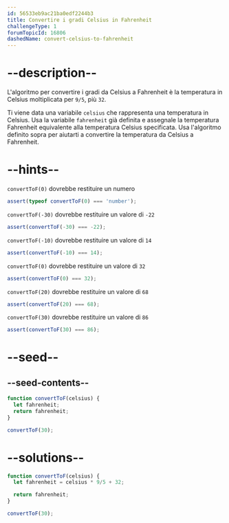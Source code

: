 ```yaml
---
id: 56533eb9ac21ba0edf2244b3
title: Convertire i gradi Celsius in Fahrenheit
challengeType: 1
forumTopicId: 16806
dashedName: convert-celsius-to-fahrenheit
---
```


# --description--

L'algoritmo per convertire i gradi da Celsius a Fahrenheit è la temperatura in Celsius moltiplicata per `9/5`, più `32`.

Ti viene data una variabile `celsius` che rappresenta una temperatura in Celsius. Usa la variabile `fahrenheit` già definita e assegnale la temperatura Fahrenheit equivalente alla temperatura Celsius specificata. Usa l'algoritmo definito sopra per aiutarti a convertire la temperatura da Celsius a Fahrenheit.

# --hints--

`convertToF(0)` dovrebbe restituire un numero

```js
assert(typeof convertToF(0) === 'number');
```

`convertToF(-30)` dovrebbe restituire un valore di `-22`

```js
assert(convertToF(-30) === -22);
```

`convertToF(-10)` dovrebbe restituire un valore di `14`

```js
assert(convertToF(-10) === 14);
```

`convertToF(0)` dovrebbe restituire un valore di `32`

```js
assert(convertToF(0) === 32);
```

`convertToF(20)` dovrebbe restituire un valore di `68`

```js
assert(convertToF(20) === 68);
```

`convertToF(30)` dovrebbe restituire un valore di `86`

```js
assert(convertToF(30) === 86);
```

# --seed--

## --seed-contents--

```js
function convertToF(celsius) {
  let fahrenheit;
  return fahrenheit;
}

convertToF(30);
```

# --solutions--

```js
function convertToF(celsius) {
  let fahrenheit = celsius * 9/5 + 32;

  return fahrenheit;
}

convertToF(30);
```
